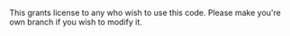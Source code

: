 This grants license to any who wish to use this code.  Please make you're own branch if you wish to modify it.
